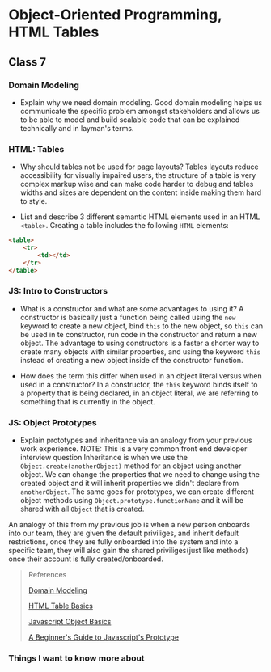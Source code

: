 # Object-Oriented Programming, HTML Tables

## Class 7

### Domain Modeling

- Explain why we need domain modeling.
Good domain modeling helps us communicate the specific problem amongst stakeholders and allows us to be able to model and build scalable code that can be explained technically and in layman's terms.

### HTML: Tables

- Why should tables not be used for page layouts?
Tables layouts reduce accessibility for visually impaired users, the structure of a table is very complex markup wise and can make code harder to debug and tables widths and sizes are dependent on the content inside making them hard to style.

- List and describe 3 different semantic HTML elements used in an HTML `<table>`.
Creating a table includes the following `HTML` elements:

```html
<table>
    <tr>
        <td></td>
    </tr>
</table>

```

### JS: Intro to Constructors

- What is a constructor and what are some advantages to using it?
A constructor is basically just a function being called using the `new` keyword to create a new object, bind `this` to the new object, so `this` can be used in te constructor, run code in the constructor and return a new object. The advantage to using constructors is a faster a shorter way to create many objects with similar properties, and using the keyword `this` instead of creating a new object inside of the constructor function.

- How does the term this differ when used in an object literal versus when used in a constructor?
In a constructor, the `this` keyword binds itself to a property that is being declared, in an object literal, we are referring to something that is currently in the object.

### JS: Object Prototypes

- Explain prototypes and inheritance via an analogy from your previous work experience. NOTE: This is a very common front end developer interview question
Inheritance is when we use the `Object.create(anotherObject)` method for an object using another object. We can change the properties that we need to change using the created object and it will inherit properties we didn't declare from `anotherObject`. The same goes for prototypes, we can create different object methods using `Object.prototype.functionName` and it will be shared with all `Object` that is created. 

An analogy of this from my previous job is when a new person onboards into our team, they are given the default priviliges, and inherit default restrictions, once they are fully onboarded into the system and into a specific team, they will also gain the shared priviliges(just like methods) once their account is fully created/onboarded.

>References
>
>[Domain Modeling](https://github.com/codefellows/domain_modeling#domain-modeling)
>
>[HTML Table Basics](https://developer.mozilla.org/en-US/docs/Learn/HTML/Tables/Basics)
>
>[Javascript Object Basics](https://developer.mozilla.org/en-US/docs/Learn/JavaScript/Objects/Basics#introducing_constructors)
>
>[A Beginner's Guide to Javascript's Prototype](https://ui.dev/beginners-guide-to-javascript-prototype)

### Things I want to know more about
